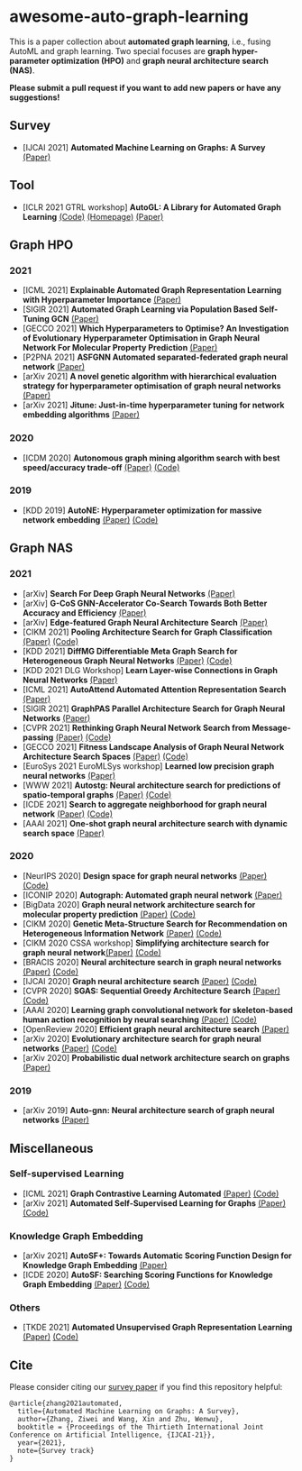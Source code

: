 # awesome-auto-graph-learning
This is a paper collection about **automated graph learning**, i.e., fusing AutoML and graph learning. Two special focuses are **graph hyper-parameter optimization (HPO)** and **graph neural architecture search (NAS)**.

**Please submit a pull request if you want to add new papers or have any suggestions!**


## Survey
* [IJCAI 2021] **Automated Machine Learning on Graphs: A Survey** [(Paper)](https://arxiv.org/abs/2101.06427)

## Tool
* [ICLR 2021 GTRL workshop] **AutoGL: A Library for Automated Graph Learning** [(Code)](https://github.com/THUMNLab/AutoGL) [(Homepage)](https://mn.cs.tsinghua.edu.cn/AutoGL) [(Paper)](https://openreview.net/pdf?id=0yHwpLeInDn) 

## Graph HPO
### 2021
* [ICML 2021] **Explainable Automated Graph Representation Learning with Hyperparameter Importance** [(Paper)](http://proceedings.mlr.press/v139/wang21f/wang21f.pdf)
* [SIGIR 2021] **Automated Graph Learning via Population Based Self-Tuning GCN** [(Paper)](https://arxiv.org/abs/2107.04713)
* [GECCO 2021] **Which Hyperparameters to Optimise? An Investigation of Evolutionary Hyperparameter Optimisation in Graph Neural Network For Molecular Property Prediction** [(Paper)](https://arxiv.org/pdf/2104.06046.pdf)
* [P2PNA 2021] **ASFGNN Automated separated-federated graph neural network** [(Paper)](https://arxiv.org/abs/2011.03248)
* [arXiv 2021] **A novel genetic algorithm with hierarchical evaluation strategy for hyperparameter optimisation of graph neural networks** [(Paper)](https://arxiv.org/abs/2101.09300)
* [arXiv 2021] **Jitune: Just-in-time hyperparameter tuning for network embedding algorithms** [(Paper)](https://arxiv.org/abs/2101.06427)

### 2020
* [ICDM 2020] **Autonomous graph mining algorithm search with best speed/accuracy trade-off** [(Paper)](https://arxiv.org/abs/2011.14925) [(Code)](https://github.com/minjiyoon/ICDM20-AutoGM)

### 2019
* [KDD 2019] **AutoNE: Hyperparameter optimization for massive network embedding** [(Paper)](http://pengcui.thumedialab.com/papers/AutoNE.pdf) [(Code)](https://github.com/tadpole/AutoNE)

## Graph NAS
### 2021
* [arXiv] **Search For Deep Graph Neural Networks** [(Paper)](https://arxiv.org/pdf/2109.10047.pdf)
* [arXiv] **G-CoS GNN-Accelerator Co-Search Towards Both Better Accuracy and Efficiency** [(Paper)](https://arxiv.org/pdf/2109.08983.pdf)
* [arXiv] **Edge-featured Graph Neural Architecture Search** [(Paper)](https://arxiv.org/pdf/2109.0135.pdf)
* [CIKM 2021] **Pooling Architecture Search for Graph Classification** [(Paper)](https://arxiv.org/pdf/2108.10587.pdf) [(Code)](https://github.com/AutoML-Research/PAS)
* [KDD 2021] **DiffMG Differentiable Meta Graph Search for Heterogeneous Graph Neural Networks** [(Paper)](https://arxiv.org/abs/2010.03250) [(Code)](https://github.com/AutoML-4Paradigm/DiffMG)
* [KDD 2021 DLG Workshop] **Learn Layer-wise Connections in Graph Neural Networks** [(Paper)](https://drive.google.com/file/d/11BxUT80T7FfjbM55YjpX-yvnoxRERCIN/view)
* [ICML 2021] **AutoAttend Automated Attention Representation Search** [(Paper)](http://proceedings.mlr.press/v139/guan21a/guan21a.pdf)
* [SIGIR 2021] **GraphPAS Parallel Architecture Search for Graph Neural Networks** [(Paper)](https://dl.acm.org/doi/abs/10.1145/3404835.3463007)
* [CVPR 2021] **Rethinking Graph Neural Network Search from Message-passing** [(Paper)](https://arxiv.org/abs/2103.14282) [(Code)](https://github.com/phython96/GNAS-MP)
* [GECCO 2021] **Fitness Landscape Analysis of Graph Neural Network Architecture Search Spaces** [(Paper)](https://dl.acm.org/doi/10.1145/3449639.3459318) [(Code)](https://github.com/mhnnunes/fla_nas_gnn)
* [EuroSys 2021 EuroMLSys workshop] **Learned low precision graph neural networks** [(Paper)](https://arxiv.org/abs/2009.09232)
* [WWW 2021]  **Autostg: Neural architecture search for predictions of spatio-temporal graphs** [(Paper)](http://panzheyi.cc/publication/pan2021autostg/paper.pdf) [(Code)](https://github.com/panzheyi/AutoSTG)
* [ICDE 2021] **Search to aggregate neighborhood for graph neural network** [(Paper)](https://arxiv.org/abs/2104.06608) [(Code)](https://github.com/AutoML-4Paradigm/SANE)
* [AAAI 2021] **One-shot graph neural architecture search with dynamic search space** [(Paper)](https://www.aaai.org/AAAI21Papers/AAAI-3441.LiY.pdf)

### 2020
* [NeurIPS 2020] **Design space for graph neural networks** [(Paper)](https://arxiv.org/abs/2011.08843) [(Code)](https://github.com/snap-stanford/GraphGym)
* [ICONIP 2020] **Autograph: Automated graph neural network** [(Paper)](https://arxiv.org/abs/2011.11288)
* [BigData 2020] **Graph neural network architecture search for molecular property prediction** [(Paper)](https://arxiv.org/abs/2008.12187) [(Code)](https://github.com/deephyper/nas-gcn)
* [CIKM 2020] **Genetic Meta-Structure Search for Recommendation on Heterogeneous Information Network** [(Paper)](https://arxiv.org/pdf/2102.10550) [(Code)](https://github.com/0oshowero0/GEMS)
* [CIKM 2020 CSSA workshop] **Simplifying architecture search for graph neural network**[(Paper)](https://arxiv.org/abs/2008.11652) [(Code)](https://github.com/AutoML-4Paradigm/SNAG)
* [BRACIS 2020] **Neural architecture search in graph neural networks** [(Paper)](https://arxiv.org/abs/2008.00077) [(Code)](https://github.com/mhnnunes/nas_gnn)
* [IJCAI 2020] **Graph neural architecture search** [(Paper)](https://www.ijcai.org/proceedings/2020/195) [(Code)](https://github.com/GraphNAS/GraphNAS)
* [CVPR 2020] **SGAS: Sequential Greedy Architecture Search** [(Paper)](https://arxiv.org/abs/1912.00195) [(Code)](https://github.com/lightaime/sgas)
* [AAAI 2020] **Learning graph convolutional network for skeleton-based human action recognition by neural searching** [(Paper)](https://arxiv.org/abs/1911.04131) [(Code)](https://github.com/xiaoiker/GCN-NAS)
* [OpenReview 2020] **Efficient graph neural architecture search** [(Paper)](https://openreview.net/forum?id=IjIzIOkK2D6)
* [arXiv 2020] **Evolutionary architecture search for graph neural networks** [(Paper)](https://arxiv.org/abs/2009.10199) [(Code)](https://github.com/IRES-FAU/Evolutionary-Architecture-Search-for-Graph-Neural-Networks) 
* [arXiv 2020] **Probabilistic dual network architecture search on graphs** [(Paper)](https://arxiv.org/abs/2003.09676)

### 2019
* [arXiv 2019] **Auto-gnn: Neural architecture search of graph neural networks** [(Paper)](https://arxiv.org/abs/1909.03184)


## Miscellaneous
### Self-supervised Learning
* [ICML 2021] **Graph Contrastive Learning Automated** [(Paper)](https://arxiv.org/abs/2106.07594) [(Code)](https://github.com/Shen-Lab/GraphCL_Automated) 
* [arXiv 2021] **Automated Self-Supervised Learning for Graphs** [(Paper)](https://arxiv.org/pdf/2106.05470.pdf) [(Code)](https://github.com/ChandlerBang/AutoSSL)
### Knowledge Graph Embedding
* [arXiv 2021] **AutoSF+: Towards Automatic Scoring Function Design for Knowledge Graph Embedding** [(Paper)](https://arxiv.org/abs/2107.00184)
* [ICDE 2020] **AutoSF: Searching Scoring Functions for Knowledge Graph Embedding** [(Paper)](https://arxiv.org/abs/1904.11682) [(Code)](https://github.com/AutoML-4Paradigm/AutoSF)
### Others
* [TKDE 2021] **Automated Unsupervised Graph Representation Learning** [(Paper)](https://ieeexplore.ieee.org/document/9547743/) [(Code)](https://drive.google.com/drive/folders/1F7_LWvEg9Z70OxW2YJmivzg3qJ7tC6mE)
 

## Cite

Please consider citing our [survey paper](http://arxiv.org/abs/2103.00742) if you find this repository helpful:
```
@article{zhang2021automated,
  title={Automated Machine Learning on Graphs: A Survey},
  author={Zhang, Ziwei and Wang, Xin and Zhu, Wenwu},
  booktitle = {Proceedings of the Thirtieth International Joint Conference on Artificial Intelligence, {IJCAI-21}},
  year={2021},
  note={Survey track}
}
```
 
 
<!--
hide not very related papers
### Structure Learning
* [ICPR 2020] **AOAM Automatic Optimization of Adjacency Matrix for Graph Convolutional Network** [(Paper)](https://ieeexplore.ieee.org/document/9412046/) [(Code)](https://github.com/xshura/AOAM)
### Explanation
* [ICML 2021 XAI workshop] **Towards Automated Evaluation of Explanations in Graph Neural Networks** [(Paper)](https://arxiv.org/abs/2106.11864) 
-->


